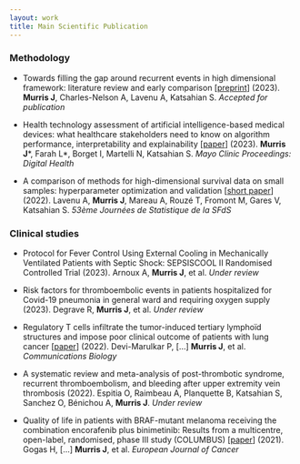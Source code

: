 ```yaml
---
layout: work
title: Main Scientific Publication
---
```


### **Methodology**
* Towards filling the gap around recurrent events in high dimensional framework: literature review and early comparison [[preprint](https://arxiv.org/abs/2203.15694)] (2023). **Murris J**, Charles-Nelson A, Lavenu A, Katsahian S. *Accepted for publication*

* Health technology assessment of artificial intelligence-based medical devices: what healthcare stakeholders need to know on algorithm performance, interpretability and explainability [[paper](https://www.mcpdigitalhealth.org/article/S2949-7612(23)00010-X/fulltext)] (2023). **Murris J**\*, Farah L\*, Borget I, Martelli N, Katsahian S. *Mayo Clinic Proceedings: Digital Health*

* A comparison of methods for high-dimensional survival data on small samples: hyperparameter optimization and validation [[short paper](https://jds22.sciencesconf.org/data/pages/LivretJdS22_version_longue.pdf)] (2022). Lavenu A, **Murris J**, Mareau A, Rouzé T, Fromont M, Gares V, Katsahian S. *53ème Journées de Statistique de la SFdS*

### **Clinical studies**
* Protocol for Fever Control Using External Cooling in Mechanically Ventilated Patients with Septic Shock: SEPSISCOOL II Randomised Controlled Trial (2023). Arnoux A, **Murris J**, et al. *Under review*

* Risk factors for thromboembolic events in patients hospitalized for Covid-19 pneumonia in general ward and requiring oxygen supply (2023). Degrave R, **Murris J**, et al. *Under review*

* Regulatory T cells infiltrate the tumor-induced tertiary lymphoïd structures and impose poor clinical outcome of patients with lung cancer [[paper](https://www.nature.com/articles/s42003-022-04356-y)] (2022). Devi-Marulkar P, […] **Murris J**, et al. *Communications Biology*

* A systematic review and meta-analysis of post-thrombotic syndrome, recurrent thromboembolism, and bleeding after upper extremity vein thrombosis (2022). Espitia O, Raimbeau A, Planquette B, Katsahian S, Sanchez O, Bénichou A, **Murris J**. *Under review*

* Quality of life in patients with BRAF-mutant melanoma receiving the combination encorafenib plus binimetinib: Results from a multicentre, open-label, randomised, phase III study (COLUMBUS) [[paper](https://pubmed.ncbi.nlm.nih.gov/34091420/)] (2021). Gogas H, […] **Murris J**, et al. *European Journal of Cancer*

